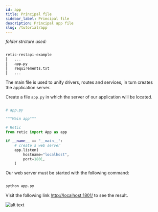 ```yaml
---
id: app
title: Principal file
sidebar_label: Principal file
description: Principal app file
slug: /tutorial/app
---
```


_folder strcture used:_

```bash

retic-restapi-example
│   ...
│   app.py
│   requirements.txt
│   ...

```

The main file is used to unify drivers, routes and services, in turn creates the application server.

Create a file  `app.py` in which the server of our application will be located.

```python

# app.py

"""Main app"""

# Retic
from retic import App as app

if __name__ == "__main__":
    # create a web server
    app.listen(
        hostname="localhost",
        port=1801,
    )

```

Our web server must be started with the following command:


```bash

python app.py

```
Visit the following link  [http://localhost:1801/](http://localhost:1801/) to see the result.

![alt text](../../static/img/api_rest_app.png "API REST")
